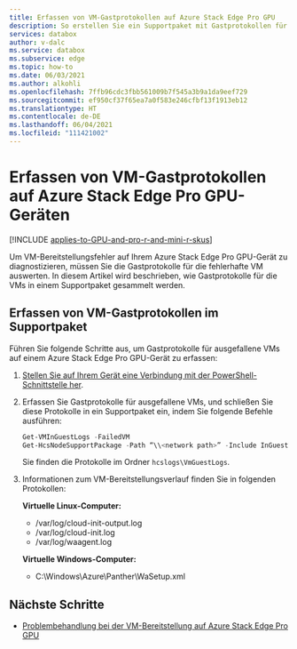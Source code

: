 ```yaml
---
title: Erfassen von VM-Gastprotokollen auf Azure Stack Edge Pro GPU
description: So erstellen Sie ein Supportpaket mit Gastprotokollen für VMs auf einem Azure Stack Edge Pro GPU-Gerät.
services: databox
author: v-dalc
ms.service: databox
ms.subservice: edge
ms.topic: how-to
ms.date: 06/03/2021
ms.author: alkohli
ms.openlocfilehash: 7ffb96cdc3fbb561009b7f545a3b9a1da9eef729
ms.sourcegitcommit: ef950cf37f65ea7a0f583e246cfbf13f1913eb12
ms.translationtype: HT
ms.contentlocale: de-DE
ms.lasthandoff: 06/04/2021
ms.locfileid: "111421002"
---
```

# <a name="collect-vm-guest-logs-on-an-azure-stack-edge-pro-gpu-device"></a>Erfassen von VM-Gastprotokollen auf Azure Stack Edge Pro GPU-Geräten

[!INCLUDE [applies-to-GPU-and-pro-r-and-mini-r-skus](../../includes/azure-stack-edge-applies-to-gpu-pro-r-mini-r-sku.md)]

Um VM-Bereitstellungsfehler auf Ihrem Azure Stack Edge Pro GPU-Gerät zu diagnostizieren, müssen Sie die Gastprotokolle für die fehlerhafte VM auswerten. In diesem Artikel wird beschrieben, wie Gastprotokolle für die VMs in einem Supportpaket gesammelt werden.

## <a name="collect-vm-guest-logs-in-support-package"></a>Erfassen von VM-Gastprotokollen im Supportpaket

Führen Sie folgende Schritte aus, um Gastprotokolle für ausgefallene VMs auf einem Azure Stack Edge Pro GPU-Gerät zu erfassen:

1. [Stellen Sie auf Ihrem Gerät eine Verbindung mit der PowerShell-Schnittstelle her](azure-stack-edge-gpu-connect-powershell-interface.md#connect-to-the-powershell-interface).

2. Erfassen Sie Gastprotokolle für ausgefallene VMs, und schließen Sie diese Protokolle in ein Supportpaket ein, indem Sie folgende Befehle ausführen:

   ```powershell
   Get-VMInGuestLogs -FailedVM
   Get-HcsNodeSupportPackage -Path “\\<network path>” -Include InGuestVMLogFiles -Credential “domain_name\user”
   ```

   Sie finden die Protokolle im Ordner `hcslogs\VmGuestLogs`.

3. Informationen zum VM-Bereitstellungsverlauf finden Sie in folgenden Protokollen:

   **Virtuelle Linux-Computer:**
   - /var/log/cloud-init-output.log
   - /var/log/cloud-init.log
   - /var/log/waagent.log

   **Virtuelle Windows-Computer:**
   - C:\Windows\Azure\Panther\WaSetup.xml

## <a name="next-steps"></a>Nächste Schritte

- [Problembehandlung bei der VM-Bereitstellung auf Azure Stack Edge Pro GPU](azure-stack-edge-gpu-troubleshoot-virtual-machine-provisioning.md)